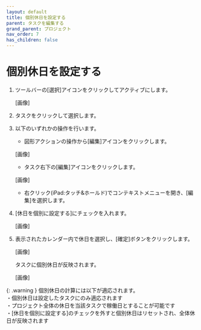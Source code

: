 ```yaml
---
layout: default
title: 個別休日を設定する
parent: タスクを編集する
grand_parent: プロジェクト
nav_order: 7
has_children: false
---
```


# 個別休日を設定する

1. ツールバーの[選択]アイコンをクリックしてアクティブにします。
    
    [画像]
    
2. タスクをクリックして選択します。
3. 以下のいずれかの操作を行います。
    - 図形アクションの操作から[編集]アイコンをクリックします。
    
    [画像]
    
    - タスク右下の[編集]アイコンをクリックします。
    
    [画像]
    
    - 右クリック(iPad:タッチ&ホールド)でコンテキストメニューを開き、[編集]を選択します。
4. [休日を個別に設定する]にチェックを入れます。
    
    [画像]
    
5. 表示されたカレンダー内で休日を選択し、[確定]ボタンをクリックします。
    
    [画像]
    
    タスクに個別休日が反映されます。
    
    [画像]
    

{: .warning }
個別休日の計算には以下が適応されます。  
・個別休日は設定したタスクにのみ適応されます  
・プロジェクト全体の休日を当該タスクで稼働日とすることが可能です  
・[休日を個別に設定する]のチェックを外すと個別休日はリセットされ、全体休日が反映されます
